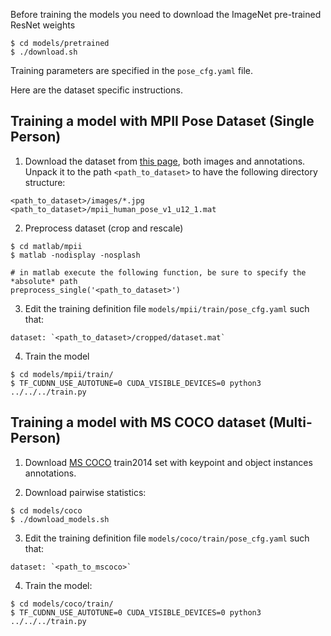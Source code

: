 Before training the models you need to download the ImageNet pre-trained ResNet weights

```
$ cd models/pretrained
$ ./download.sh
```

Training parameters are specified in the `pose_cfg.yaml` file.

Here are the dataset specific instructions. 

## Training a model with MPII Pose Dataset (Single Person)


1. Download the dataset from [this page](http://human-pose.mpi-inf.mpg.de/),
both images and annotations. Unpack it to the path `<path_to_dataset>`
to have the following directory structure:

```
<path_to_dataset>/images/*.jpg
<path_to_dataset>/mpii_human_pose_v1_u12_1.mat
```

2. Preprocess dataset (crop and rescale)

```
$ cd matlab/mpii
$ matlab -nodisplay -nosplash

# in matlab execute the following function, be sure to specify the *absolute* path
preprocess_single('<path_to_dataset>')
```

3. Edit the training definition file
`models/mpii/train/pose_cfg.yaml` such that:

```
dataset: `<path_to_dataset>/cropped/dataset.mat`
```

4. Train the model

```
$ cd models/mpii/train/
$ TF_CUDNN_USE_AUTOTUNE=0 CUDA_VISIBLE_DEVICES=0 python3 ../../../train.py
```

## Training a model with MS COCO dataset (Multi-Person)

1. Download [MS COCO](http://mscoco.org/dataset/#download)
train2014 set with keypoint and object instances annotations.

2. Download pairwise statistics:
```
$ cd models/coco
$ ./download_models.sh
```

3. Edit the training definition file
`models/coco/train/pose_cfg.yaml` such that:

```
dataset: `<path_to_mscoco>`
```

4. Train the model:

```
$ cd models/coco/train/
$ TF_CUDNN_USE_AUTOTUNE=0 CUDA_VISIBLE_DEVICES=0 python3 ../../../train.py
```
